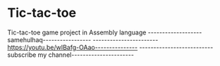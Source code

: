 # Tic-tac-toe
Tic-tac-toe game project in Assembly language 
-------------------samehulhaq----------------- 
-----------------------https://youtu.be/wIBafg-OAao---------------
--------------------------subscribe my channel----------------------
